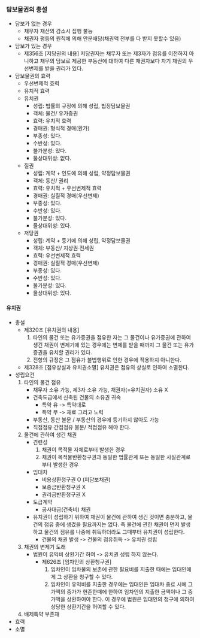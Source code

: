 ### 담보물권의 총설
- 담보가 없는 경우
    - 채무자 재산의 감소시 집행 불능
    - 채권자 평등의 원칙에 의해 안분배당(채권액 전부를 다 받지 못할수 있음)
- 담보가 있는 경우
    - 제356조 [저당권의 내용] 저당권자는 채무자 또는 제3자가 점유를 이전하지 아니하고 채무의 담보로 제공한 부동산에 대하여 다른 채권자보다 자기 채권의 우선변제를 받을 권리가 있다.
- 담보물권의 효력
    - 우선변제적 효력
    - 유치적 효력
    - 유치권
        - 성립: 법률의 규정에 의해 성립, 법정담보물권
        - 객체: 물건/ 유가증권
        - 효력: 유치적 효력
        - 경매권: 형식적 경매(환가)
        - 부종성: 있다.
        - 수반성: 있다.
        - 불가분성: 있다.
        - 물상대위성: 없다.
    - 질권
        - 성립: 계약 + 인도에 의해 성립, 약정담보물권
        - 객체: 동산/ 권리
        - 효력: 유치적 + 우선변제적 효력
        - 경매권: 실질적 경매(우선변제)
        - 부종성: 있다.
        - 수반성: 있다.
        - 불가분성: 있다.
        - 물상대위성: 있다.
    - 저당권
        - 성립: 계약 + 등기에 의해 성립, 약정담보물권
        - 객체: 부동산/ 지상권·전세권
        - 효력: 우선변제적 효력
        - 경매권: 실질적 경매(우선변제)
        - 부종성: 있다.
        - 수반성: 있다.
        - 불가분성: 있다.
        - 물상대위성: 있다.
#### 유치권
- 총설
    - 제320조 [유치권의 내용]
        1. 타인의 물건 또는 유가증권을 점유한 자는 그 물건이나 유가증권에 관하여 생긴 채권이 변제기에 있는 경우에는 변제를 받을 때까지 그 물건 또는 유가증권을 유치할 권리가 있다.
        2. 전항의 규정은 그 점유가 불법행위로 인한 경우에 적용하지 아니한다.
    - 제328조 [점유상실과 유치권소멸] 유치권은 점유의 상실로 인하여 소멸한다.
- 성립요건
    1. 타인의 물건 점유
        - 채무자 소유 가능, 제3자 소유 가능, 채권자(=유치권자) 소유 X
        - 건축도급에서 신축된 건물의 소유권 귀속
            - 특약 유 -> 특약대로
            - 특약 무 -> 재료 그리고 노력
        - 부동산, 동산 불문 / 부동산의 경우에 등기하지 않아도 가능
        - 직접점유·간접점유 불문/ 적접점유 해야 한다.
    2. 물건에 관하여 생긴 채권
        - 견련성
            1. 채권이 목적물 자체로부터 발생한 경우
            2. 채권이 목적물반환청구권과 동일한 법률관계 또는 동일한 사실관계로부터 발생한 경우
        - 임대차
            - 비용상환청구권 O (피담보채권)
            - 보증금반환청구권 X
            - 권리금반환청구권 X
        - 도급계약
            - 공사대금(건축비) 채권
        - 유치권이 성립하기 위하여 채권이 물건에 관하여 생긴 것이면 충분하고, 물건의 점유 중에 생겼을 필요까지는 없다. 즉 물건에 관한 채권이 먼저 발생하고 물건의 점유를 나중에 취득하더라도 그때부터 유치권이 성립한다.
            - 건물의 채권 발생 -> 건물의 점유취득 -> 유치권 성립
    3. 채권의 변제기 도래
        - 법원이 유익비 상환기간 허여 -> 유치권 성립 하지 않는다.
            - 제626조 [임차인의 상환청구권]
                1. 임차인이 임차물의 보존에 관한 필요비를 지출한 때에는 임대인에게 그 상환을 청구할 수 있다.
                2. 임차인이 유익비를 지출한 경우에는 임대인은 임대차 종료 시에 그 가액의 증가가 현존한때에 한하여 임차인의 지출한 금액이나 그 증가액을 상환하여야 한다. 이 경우에 법원은 임대인의 청구에 의하여 상당한 상환기간을 허여할 수 있다.
    4. 배제특약 부존재
- 효력
- 소멸